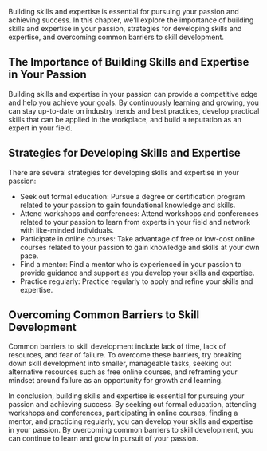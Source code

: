 
Building skills and expertise is essential for pursuing your passion and achieving success. In this chapter, we'll explore the importance of building skills and expertise in your passion, strategies for developing skills and expertise, and overcoming common barriers to skill development.

The Importance of Building Skills and Expertise in Your Passion
---------------------------------------------------------------

Building skills and expertise in your passion can provide a competitive edge and help you achieve your goals. By continuously learning and growing, you can stay up-to-date on industry trends and best practices, develop practical skills that can be applied in the workplace, and build a reputation as an expert in your field.

Strategies for Developing Skills and Expertise
----------------------------------------------

There are several strategies for developing skills and expertise in your passion:

* Seek out formal education: Pursue a degree or certification program related to your passion to gain foundational knowledge and skills.
* Attend workshops and conferences: Attend workshops and conferences related to your passion to learn from experts in your field and network with like-minded individuals.
* Participate in online courses: Take advantage of free or low-cost online courses related to your passion to gain knowledge and skills at your own pace.
* Find a mentor: Find a mentor who is experienced in your passion to provide guidance and support as you develop your skills and expertise.
* Practice regularly: Practice regularly to apply and refine your skills and expertise.

Overcoming Common Barriers to Skill Development
-----------------------------------------------

Common barriers to skill development include lack of time, lack of resources, and fear of failure. To overcome these barriers, try breaking down skill development into smaller, manageable tasks, seeking out alternative resources such as free online courses, and reframing your mindset around failure as an opportunity for growth and learning.

In conclusion, building skills and expertise is essential for pursuing your passion and achieving success. By seeking out formal education, attending workshops and conferences, participating in online courses, finding a mentor, and practicing regularly, you can develop your skills and expertise in your passion. By overcoming common barriers to skill development, you can continue to learn and grow in pursuit of your passion.
